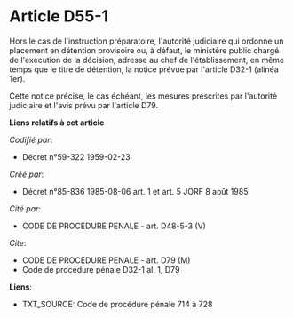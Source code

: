 # Article D55-1

Hors le cas de l'instruction préparatoire, l'autorité judiciaire qui ordonne un placement en détention provisoire ou, à
défaut, le ministère public chargé de l'exécution de la décision, adresse au chef de l'établissement, en même temps que le
titre de détention, la notice prévue par l'article D32-1 (alinéa 1er).

Cette notice précise, le cas échéant, les mesures prescrites par l'autorité judiciaire et l'avis prévu par l'article D79.

**Liens relatifs à cet article**

_Codifié par_:

  - Décret n°59-322 1959-02-23

_Créé par_:

  - Décret n°85-836 1985-08-06 art. 1 et art. 5 JORF 8 août 1985

_Cité par_:

  - CODE DE PROCEDURE PENALE - art. D48-5-3 (V)

_Cite_:

  - CODE DE PROCEDURE PENALE - art. D79 (M)
  - Code de procédure pénale D32-1 al. 1, D79

**Liens**:

  - TXT_SOURCE: Code de procédure pénale 714 à 728
